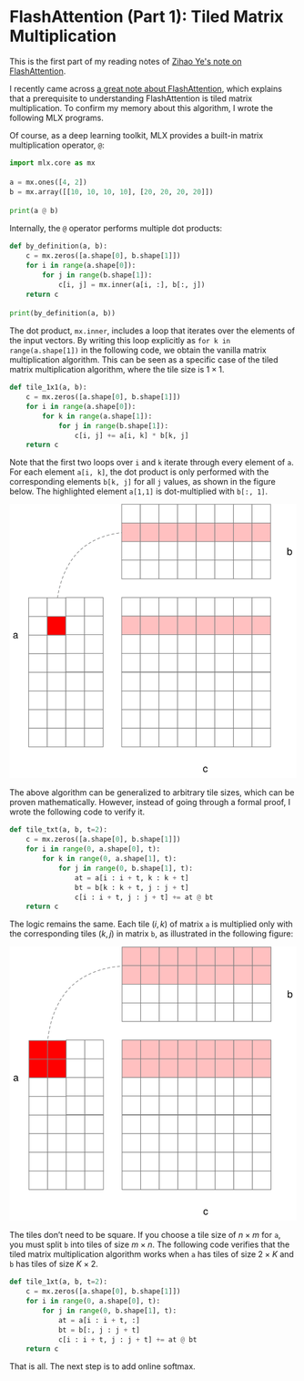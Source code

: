 # FlashAttention (Part 1): Tiled Matrix Multiplication

This is the first part of my reading notes of [Zihao Ye's note on FlashAttention](https://courses.cs.washington.edu/courses/cse599m/23sp/notes/flashattn.pdf).

I recently came across [a great note about FlashAttention](https://courses.cs.washington.edu/courses/cse599m/23sp/notes/flashattn.pdf), which explains that a prerequisite to understanding FlashAttention is tiled matrix multiplication. To confirm my memory about this algorithm, I wrote the following MLX programs.

Of course, as a deep learning toolkit, MLX provides a built-in matrix multiplication operator, `@`:

```python
import mlx.core as mx

a = mx.ones([4, 2])
b = mx.array([[10, 10, 10, 10], [20, 20, 20, 20]])

print(a @ b)
```

Internally, the `@` operator performs multiple dot products:

```python
def by_definition(a, b):
    c = mx.zeros([a.shape[0], b.shape[1]])
    for i in range(a.shape[0]):
        for j in range(b.shape[1]):
            c[i, j] = mx.inner(a[i, :], b[:, j])
    return c

print(by_definition(a, b))
```

The dot product, `mx.inner`, includes a loop that iterates over the elements of the input vectors. By writing this loop explicitly as `for k in range(a.shape[1])` in the following code, we obtain the vanilla matrix multiplication algorithm. This can be seen as a specific case of the tiled matrix multiplication algorithm, where the tile size is $1 \times 1$.

```python
def tile_1x1(a, b):
    c = mx.zeros([a.shape[0], b.shape[1]])
    for i in range(a.shape[0]):
        for k in range(a.shape[1]):
            for j in range(b.shape[1]):
                c[i, j] += a[i, k] * b[k, j]
    return c
```

Note that the first two loops over `i` and `k` iterate through every element of `a`. For each element `a[i, k]`, the dot product is only performed with the corresponding elements `b[k, j]` for all `j` values, as shown in the figure below. The highlighted element `a[1,1]` is dot-multiplied with `b[:, 1]`.

<img src="tile/1.svg" alt="Tile 1x1 Matrix Multiplication"/>

The above algorithm can be generalized to arbitrary tile sizes, which can be proven mathematically. However, instead of going through a formal proof, I wrote the following code to verify it.

```python
def tile_txt(a, b, t=2):
    c = mx.zeros([a.shape[0], b.shape[1]])
    for i in range(0, a.shape[0], t):
        for k in range(0, a.shape[1], t):
            for j in range(0, b.shape[1], t):
                at = a[i : i + t, k : k + t]
                bt = b[k : k + t, j : j + t]
                c[i : i + t, j : j + t] += at @ bt
    return c
```

The logic remains the same. Each tile $(i, k)$ of matrix `a` is multiplied only with the corresponding tiles $(k, j)$ in matrix `b`, as illustrated in the following figure:

<img src="tile/2.svg" alt="Generalized Tiled Matrix Multiplication"/>

The tiles don’t need to be square. If you choose a tile size of $n \times m$ for `a`, you must split `b` into tiles of size $m \times n$. The following code verifies that the tiled matrix multiplication algorithm works when `a` has tiles of size $2 \times K$ and `b` has tiles of size $K \times 2$.

```python
def tile_1xt(a, b, t=2):
    c = mx.zeros([a.shape[0], b.shape[1]])
    for i in range(0, a.shape[0], t):
        for j in range(0, b.shape[1], t):
            at = a[i : i + t, :]
            bt = b[:, j : j + t]
            c[i : i + t, j : j + t] += at @ bt
    return c
```

That is all. The next step is to add online softmax.
